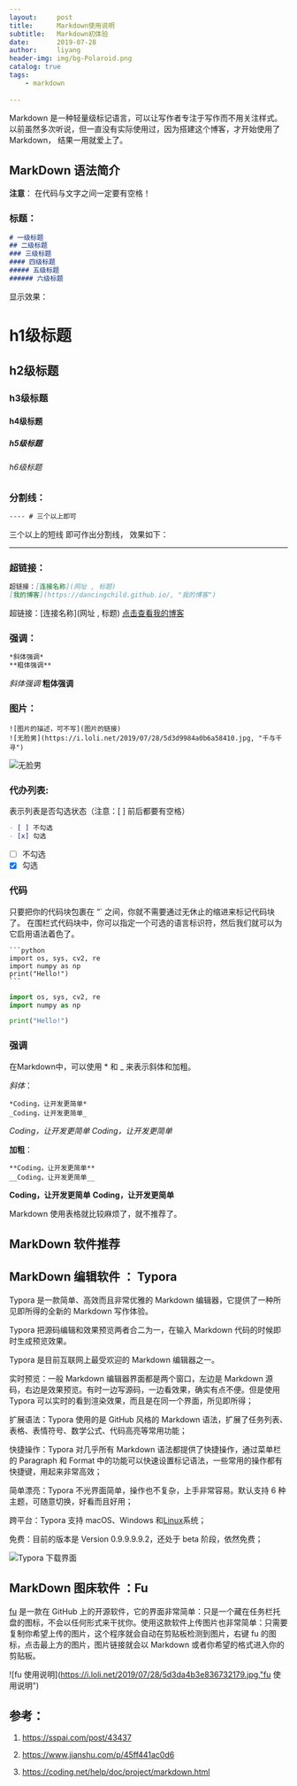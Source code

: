 ```yaml
---
layout:     post
title:      Markdown使用说明
subtitle:   Markdown初体验
date:       2019-07-28
author:     liyang
header-img: img/bg-Polaroid.png
catalog: true
tags:
    - markdown
    
---
```


Markdown 是一种轻量级标记语言，可以让写作者专注于写作而不用关注样式。以前虽然多次听说，但一直没有实际使用过，因为搭建这个博客，才开始使用了Markdown， 结果一用就爱上了。

## MarkDown 语法简介

**注意**： 在代码与文字之间一定要有空格！

### 标题：

~~~markdown
# 一级标题
## 二级标题
### 三级标题
#### 四级标题
##### 五级标题
###### 六级标题

~~~

显示效果：

# h1级标题

## h2级标题
### h3级标题
#### h4级标题
##### h5级标题
###### h6级标题



### 分割线：

~~~markdown
---- # 三个以上即可
~~~

三个以上的短线 即可作出分割线， 效果如下：

____



### 超链接：

~~~markdown
超链接：[连接名称](网址 , 标题)
[我的博客](https://dancingchild.github.io/, "我的博客")
~~~

超链接：[连接名称](网址 , 标题)
[点击查看我的博客](https://dancingchild.github.io/, "我的博客")



### 强调：

~~~markdown
*斜体强调*
**粗体强调**
~~~

*斜体强调*
**粗体强调**

### 图片：

~~~
![图片的描述，可不写](图片的链接)
![无脸男](https://i.loli.net/2019/07/28/5d3d9984a0b6a58410.jpg, "千与千寻")
~~~

![ 无脸男 ](https://i.loli.net/2019/07/28/5d3d9984a0b6a58410.jpg, "千与千寻")

### 代办列表:

表示列表是否勾选状态（注意：[ ] 前后都要有空格）

~~~markdown
- [ ] 不勾选
- [x] 勾选
~~~

- [ ] 不勾选
- [x] 勾选

### 代码

只要把你的代码块包裹在 “` 之间，你就不需要通过无休止的缩进来标记代码块了。 在围栏式代码块中，你可以指定一个可选的语言标识符，然后我们就可以为它启用语法着色了。 

```
​```python
import os, sys, cv2, re
import numpy as np
print("Hello!")
​```
```

```python
import os, sys, cv2, re
import numpy as np

print("Hello!")
```

### 强调

在Markdown中，可以使用 * 和  _  来表示斜体和加粗。

*斜体*：

```
*Coding，让开发更简单*
_Coding，让开发更简单_
```

*Coding，让开发更简单*
_Coding，让开发更简单_

**加粗**：

```
**Coding，让开发更简单**
__Coding，让开发更简单__
```

**Coding，让开发更简单**
__Coding，让开发更简单__

Markdown 使用表格就比较麻烦了，就不推荐了。



## MarkDown 软件推荐

## MarkDown 编辑软件 ： Typora

Typora 是一款简单、高效而且非常优雅的 Markdown 编辑器，它提供了一种所见即所得的全新的 Markdown 写作体验。

Typora 把源码编辑和效果预览两者合二为一，在输入 Markdown 代码的时候即时生成预览效果。

Typora 是目前互联网上最受欢迎的 Markdown 编辑器之一。

实时预览：一般 Markdown 编辑器界面都是两个窗口，左边是 Markdown 源码，右边是效果预览。有时一边写源码，一边看效果，确实有点不便。但是使用 Typora 可以实时的看到渲染效果，而且是在同一个界面，所见即所得；

扩展语法：Typora 使用的是 GitHub 风格的 Markdown 语法，扩展了任务列表、表格、表情符号、数学公式、代码高亮等常用功能；

快捷操作：Typora 对几乎所有 Markdown 语法都提供了快捷操作，通过菜单栏的 Paragraph  和 Format 中的功能可以快速设置标记语法，一些常用的操作都有快捷键，用起来非常高效；

简单漂亮：Typora 不光界面简单，操作也不复杂，上手非常容易。默认支持 6 种主题，可随意切换，好看而且好用；

跨平台：Typora 支持 macOS、Windows 和[Linux](https://link.jianshu.com?t=http://lib.csdn.net/base/linux)系统；

免费：目前的版本是 Version 0.9.9.9.9.2，还处于 beta 阶段，依然免费；

![Typora 下载界面](https://i.loli.net/2019/07/28/5d3da3df18dad93513.jpg, "Typora 下载界面")



## MarkDown 图床软件 ：Fu

[fu](https://github.com/klesh/fu/releases) 是一款在 GitHub 上的开源软件，它的界面非常简单：只是一个藏在任务栏托盘的图标，不会以任何形式来干扰你。使用这款软件上传图片也非常简单：只需要复制你希望上传的图片，这个程序就会自动在剪贴板检测到图片，右键 fu 的图标，点击最上方的图片，图片链接就会以 Markdown 或者你希望的格式进入你的剪贴板。

![fu 使用说明](https://i.loli.net/2019/07/28/5d3da4b3e836732179.jpg,"fu 使用说明")





## 参考：

1. https://sspai.com/post/43437

2. https://www.jianshu.com/p/45ff441ac0d6
3. https://coding.net/help/doc/project/markdown.html
